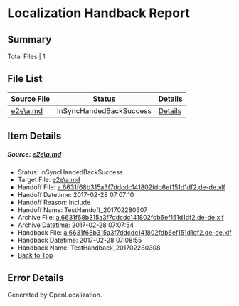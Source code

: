 # <a name='report-top'></a> Localization Handback Report

## Summary
 Total Files | 1

## File List
 Source File | Status | Details 
 ----------- | ------ | ------- 
 [e2e\a.md](https://github.com/OpenLocalizationTestOrg/ol-test4/blob/2e44ee994f989fe5ba6bbf2034a32df2b096a305/e2e/a.md) | InSyncHandedBackSuccess | [Details](#575b436039fa8e947452380ab00a89cb855fe5a11)

## Item Details
##### <a name='575b436039fa8e947452380ab00a89cb855fe5a11'></a> Source: [e2e\a.md](https://github.com/OpenLocalizationTestOrg/ol-test4/blob/2e44ee994f989fe5ba6bbf2034a32df2b096a305/e2e/a.md)
* Status: InSyncHandedBackSuccess
* Target File: [e2e\a.md](https://github.com/OpenLocalizationTestOrg/ol-test4-dede/blob/c51b84c664873af828173949009d24952370dfb9/e2e/a.md)
* Handoff File: [a.6631f68b315a3f7ddcdc141802fdb6ef151d1df2.de-de.xlf](https://github.com/OpenLocalizationTestOrg/ol-test4-handoff/blob/b07e2f94c353c8c17572ce0c5f23e8c974f0cd1e/ol-handoff/OpenLocalizationTestOrg/ol-test4-dede/xinjiang/ht/a.6631f68b315a3f7ddcdc141802fdb6ef151d1df2.de-de.xlf)
* Handoff Datetime: 2017-02-28 07:07:10
* Handoff Reason: Include
* Handoff Name: TestHandoff_201702280307
* Archive File: [a.6631f68b315a3f7ddcdc141802fdb6ef151d1df2.de-de.xlf](https://github.com/OpenLocalizationTestOrg/ol-test4-handoff/blob/f2d159aeb34b8cb51940d7b42ae61818491b491d/ol-archive/OpenLocalizationTestOrg/ol-test4-dede/xinjiang/ht/a.6631f68b315a3f7ddcdc141802fdb6ef151d1df2.de-de.xlf)
* Archive Datetime: 2017-02-28 07:07:54
* Handback File: [a.6631f68b315a3f7ddcdc141802fdb6ef151d1df2.de-de.xlf](https://github.com/OpenLocalizationTestOrg/ol-test4-handback/blob/b7ef1d52b2bfa802b0383c04c7db7fc51271f310/ol-handback/OpenLocalizationTestOrg/ol-test4-dede/xinjiang/ht/a.6631f68b315a3f7ddcdc141802fdb6ef151d1df2.de-de.xlf)
* Handback Datetime: 2017-02-28 07:08:55
* Handback Name: TestHandback_201702280308
* [Back to Top](#report-top)


## Error Details

Generated by OpenLocalization.
